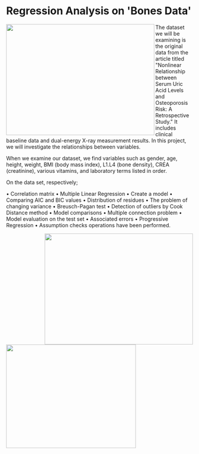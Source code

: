 # Regression Analysis on 'Bones Data'

<img align="left"  width="400" height="300" src="https://github.com/ilaydacelikk/Regression-Analysis-/assets/139812573/dc5030f9-1b3d-4a45-9047-cad21061b9643">

The dataset we will be examining is the original data from the article titled "Nonlinear Relationship between Serum Uric Acid Levels and Osteoporosis Risk: A Retrospective Study." It includes clinical baseline data and dual-energy X-ray measurement results. 
In this project, we will investigate the relationships between variables.

When we examine our dataset, we find variables such as gender, age, height, weight, BMI (body mass index), L1.L4 (bone density), CREA (creatinine), various vitamins, and laboratory terms listed in order.

On the data set, respectively;

•	Correlation matrix
•	Multiple Linear Regression
•	Create a model
•	Comparing AIC and BIC values
•	Distribution of residues
•	The problem of changing variance
•	Breusch-Pagan test
•	Detection of outliers by Cook Distance method
•	Model comparisons
•	Multiple connection problem
•	Model evaluation on the test set
•	Associated errors
•	Progressive Regression
•	Assumption checks   operations have been performed.


<img align="right"  width="400" height="300" src="https://github.com/ilaydacelikk/Regression-Analysis-/assets/139812573/bdfa9fed-96ef-4c02-a115-5d4d9e7d608d">



<img align="left"  width="350" height="280" src="https://github.com/ilaydacelikk/Regression-Analysis-/assets/139812573/c629abeb-bfd8-4f94-96dd-6239300ebb29">






